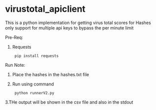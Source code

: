 # virustotal_apiclient
This is a python implementation for getting virus total scores for Hashes only support for multiple api keys to bypass the per minute limit

Pre-Req:
  1. Requests
  
          pip install requests
 
Run Note:
  1. Place the hashes in the hashes.txt file 
  
  2. Run using command 
  
          python runnerV2.py
          
  3.THe output will be shown in the csv file and also in the stdout
  
  
